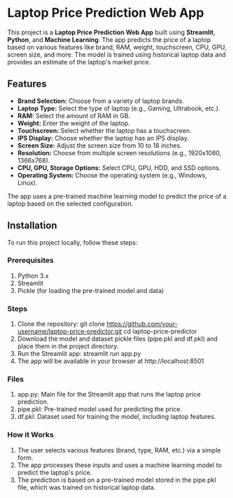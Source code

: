 # Laptop Price Prediction Web App

This project is a **Laptop Price Prediction Web App** built using **Streamlit**, **Python**, and **Machine Learning**. The app predicts the price of a laptop based on various features like brand, RAM, weight, touchscreen, CPU, GPU, screen size, and more. The model is trained using historical laptop data and provides an estimate of the laptop's market price.

## Features

- **Brand Selection:** Choose from a variety of laptop brands.
- **Laptop Type:** Select the type of laptop (e.g., Gaming, Ultrabook, etc.).
- **RAM:** Select the amount of RAM in GB.
- **Weight:** Enter the weight of the laptop.
- **Touchscreen:** Select whether the laptop has a touchscreen.
- **IPS Display:** Choose whether the laptop has an IPS display.
- **Screen Size:** Adjust the screen size from 10 to 18 inches.
- **Resolution:** Choose from multiple screen resolutions (e.g., 1920x1080, 1366x768).
- **CPU, GPU, Storage Options:** Select CPU, GPU, HDD, and SSD options.
- **Operating System:** Choose the operating system (e.g., Windows, Linux).

The app uses a pre-trained machine learning model to predict the price of a laptop based on the selected configuration.

## Installation

To run this project locally, follow these steps:

### Prerequisites

1. Python 3.x
2. Streamlit
3. Pickle (for loading the pre-trained model and data)

### Steps

1. Clone the repository:
   git clone https://github.com/your-username/laptop-price-predictor.git
   cd laptop-price-predictor
2. Download the model and dataset pickle files (pipe.pkl and df.pkl) and place them in the project directory.
3. Run the Streamlit app:
    streamlit run app.py
4. The app will be available in your browser at http://localhost:8501


### Files
1. app.py: Main file for the Streamlit app that runs the laptop price prediction.
2. pipe.pkl: Pre-trained model used for predicting the price.
3. df.pkl: Dataset used for training the model, including laptop features.


### How it Works
1. The user selects various features (brand, type, RAM, etc.) via a simple form.
2. The app processes these inputs and uses a machine learning model to predict the laptop's price.
3. The prediction is based on a pre-trained model stored in the pipe.pkl file, which was trained on historical laptop data.

